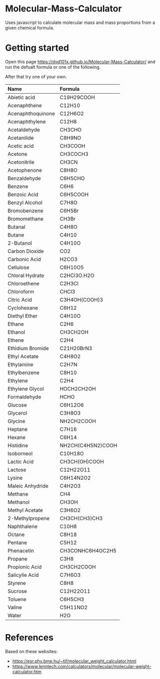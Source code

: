 # Molecular-Mass-Calculator

Uses javascript to calculate molecular mass and mass proportions from a given chemical formula.

# Getting started

Open this page https://dvd101x.github.io/Molecular-Mass-Calculator/ and run the defualt formula or one of the following.

After that try one of your own.

| Name              | Formula           |
| :---------------- | :---------------- |
| Abietic acid      | C19H29COOH        |
| Acenaphthene      | C12H10            |
| Acenaphthoquinone | C12H6O2           |
| Acenaphthylene    | C12H8             |
| Acetaldehyde      | CH3CHO            |
| Acetanilide       | C8H9NO            |
| Acetic acid       | CH3COOH           |
| Acetone           | CH3COCH3          |
| Acetonitrile      | CH3CN             |
| Acetophenone      | C8H8O             |
| Benzaldehyde      | C6H5CHO           |
| Benzene           | C6H6              |
| Benzoic Acid      | C6H5COOH          |
| Benzyl Alcohol    | C7H8O             |
| Bromobenzene      | C6H5Br            |
| Bromomethane      | CH3Br             |
| Butanal           | C4H8O             |
| Butane            | C4H10             |
| 2-Butanol         | C4H10O            |
| Carbon Dioxide    | CO2               |
| Carbonic Acid     | H2CO3             |
| Cellulose         | C6H10O5           |
| Chloral Hydrate   | C2HCl3O.H2O       |
| Chloroethene      | C2H3Cl            |
| Chloroform        | CHCl3             |
| Citric Acid       | C3H4OH(COOH)3     |
| Cyclohexane       | C6H12             |
| Diethyl Ether     | C4H10O            |
| Ethane            | C2H6              |
| Ethanol           | CH3CH2OH          |
| Ethene            | C2H4              |
| Ethidium Bromide  | C21H20BrN3        |
| Ethyl Acetate     | C4H8O2            |
| Ethylamine        | C2H7N             |
| Ethylbenzene      | C8H10             |
| Ethylene          | C2H4              |
| Ethylene Glycol   | HOCH2CH2OH        |
| Formaldehyde      | HCHO              |
| Glucose           | C6H12O6           |
| Glycerol          | C3H8O3            |
| Glycine           | NH2CH2COOH        |
| Heptane           | C7H16             |
| Hexane            | C6H14             |
| Histidine         | NH2CH(C4H5N2)COOH |
| Isoborneol        | C10H18O           |
| Lactic Acid       | CH3CH(OH)COOH     |
| Lactose           | C12H22O11         |
| Lysine            | C6H14N2O2         |
| Maleic Anhydride  | C4H2O3            |
| Methane           | CH4               |
| Methanol          | CH3OH             |
| Methyl Acetate    | C3H6O2            |
| 2-Methylpropene   | CH3CH(CH3)CH3     |
| Naphthalene       | C10H8             |
| Octane            | C8H18             |
| Pentane           | C5H12             |
| Phenacetin        | CH3CONHC6H4OC2H5  |
| Propane           | C3H8              |
| Propionic Acid    | CH3CH2COOH        |
| Salicylie Acid    | C7H6O3            |
| Styrene           | C8H8              |
| Sucrose           | C12H22O11         |
| Toluene           | C6H5CH3           |
| Valine            | C5H11NO2          |
| Water             | H2O               |

# References

Based on these websites:
* https://esr.phy.bme.hu/~tif/molecular_weight_calculator.html
* https://www.lenntech.com/calculators/molecular/molecular-weight-calculator.htm
